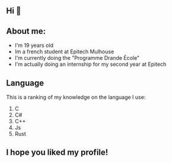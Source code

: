 ## Hi 👋

## About me:

  - I'm 19 years old
  - Im a french student at Epitech Mulhouse
  - I'm currently doing the "Programme Drande École"
  - I'm actually doing an internship for my second year at Epitech

## Language

This is a ranking of my knowledge on the language I use:
1) C
2) C#
3) C++
4) Js
5) Rust

## I hope you liked my profile!
